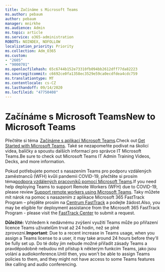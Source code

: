 ```yaml
---
title: Začínáme s Microsoft Teams
ms.author: pebaum
author: pebaum
manager: mnirkhe
ms.audience: Admin
ms.topic: article
ms.service: o365-administration
ROBOTS: NOINDEX, NOFOLLOW
localization_priority: Priority
ms.collection: Adm_O365
ms.custom:
- "2605"
- "9000701"
ms.openlocfilehash: 65c6744b152e73310fb094bb2612dff77da82223
ms.sourcegitcommit: c6692ce0fa1358ec3529e59ca0ecdfdea4cdc759
ms.translationtype: MT
ms.contentlocale: cs-CZ
ms.lasthandoff: 09/14/2020
ms.locfileid: "47750408"
---
```

# <a name="new-to-microsoft-teams"></a><span data-ttu-id="c5df1-102">Začínáme s Microsoft Teams</span><span class="sxs-lookup"><span data-stu-id="c5df1-102">New to Microsoft Teams</span></span>

<span data-ttu-id="c5df1-103">Přečtěte si téma  [Začínáme s aplikací Microsoft Teams](https://docs.microsoft.com/microsoftteams/get-started-with-teams-quick-start).</span><span class="sxs-lookup"><span data-stu-id="c5df1-103">Check out [Get Started with Microsoft Teams](https://docs.microsoft.com/microsoftteams/get-started-with-teams-quick-start).</span></span> <span data-ttu-id="c5df1-104">Také se nezapomeňte podívat na školicí videa, balíčky a spoustu dalších informací pro správce IT Microsoft Teams.</span><span class="sxs-lookup"><span data-stu-id="c5df1-104">Be sure to check out Microsoft Teams IT Admin Training Videos, Decks, and more information.</span></span>

<span data-ttu-id="c5df1-105">Pokud potřebujete pomoct s nasazením Teams pro podporu vzdálených zaměstnanců (WFH) kvůli pandemii COVID-19, přečtěte si prosím téma[podpora vzdálených pracovníků pomocí Microsoft Teams](https://docs.microsoft.com/microsoftteams/support-remote-work-with-teams).</span><span class="sxs-lookup"><span data-stu-id="c5df1-105">If you need help deploying Teams to support Remote Workers (WFH) due to COVID-19, please review  [Support remote workers using Microsoft Teams](https://docs.microsoft.com/microsoftteams/support-remote-work-with-teams).</span></span> <span data-ttu-id="c5df1-106">Taky můžete mít nárok na pomoc s nasazením z aplikace Microsoft 365 FastTrack Program – přejděte prosím na [Centrum FastTrack](https://www.microsoft.com/fasttrack) a podejte žádost.</span><span class="sxs-lookup"><span data-stu-id="c5df1-106">Also, you may be eligible for deployment assistance from the Microsoft 365 FastTrack Program - please visit the [FastTrack Center](https://www.microsoft.com/fasttrack) to submit a request.</span></span>

<span data-ttu-id="c5df1-107">**Důležité:** Vzhledem k nedávnému zvýšení využití Teams může po přiřazení licence Teams uživatelům trvat až 24 hodin, než se plně zprovozní.</span><span class="sxs-lookup"><span data-stu-id="c5df1-107">**Important**: Due to a recent increase in Teams usage, when you assign a Teams license to a user, it may take around 24 hours before they'll be fully set up.</span></span> <span data-ttu-id="c5df1-108">Do té doby jim nebude možné přiřadit zásady Teams a pravděpodobně nebudou mít přístup k některým funkcím Teams, jako jsou volání a audiokonference.</span><span class="sxs-lookup"><span data-stu-id="c5df1-108">Until then, you won't be able to assign Teams policies to them, and they might not have access to some Teams features like calling and audio conferencing.</span></span>
